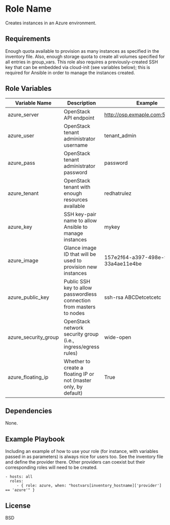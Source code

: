 Role Name
=========

Creates instances in an Azure environment.

Requirements
------------

Enough quota available to provision as many instances as specified in the inventory file. Also, enough storage quota to create all volumes specified for all entries in group_vars.
This role also requires a previously-created SSH key that can be embedded via cloud-init (see variables below); this is required for Ansible in order to manage the instances created.

Role Variables
--------------

| Variable Name        | Description                                                           | Example                              |
|----------------------|-----------------------------------------------------------------------|--------------------------------------|
| azure_server 	       | OpenStack API endpoint                            										 | http://osp.exmaple.com:5000/v2.0/    | 
| azure_user           | OpenStack tenant administrator username    									         | tenant_admin              	          |
| azure_pass     	     | OpenStack tenant administrator password    									         | password                   	        |
| azure_tenant 	       | OpenStack tenant with enough resources available   									 | redhatrulez                          | 
| azure_key   	       | SSH key-pair name to allow Ansible to manage instances								 | mykey                                | 
| azure_image          | Glance image ID that will be used to provision new instances  				 | 157e2f64-a397-498e-9a30-33a4ae11e4be | 
| azure_public_key     | Public SSH key to allow passwordless connection from masters to nodes | ssh-rsa ABCDetcetcetc                | 
| azure_security_group | OpenStack network security group (i.e., ingress/egress rules)         | wide-open                            | 
| azure_floating_ip    | Whether to create a floating IP or not (master only, by default)      | True                                 | 

Dependencies
------------

None.

Example Playbook
----------------

Including an example of how to use your role (for instance, with variables passed in as parameters) is always nice for users too.
See the inventory file and define the provider there. Other providers can coexist but their corresponding roles will need to be created.

    - hosts: all
      roles:
         - { role: azure, when: "hostvars[inventory_hostname]['provider'] == 'azure'" }

License
-------

BSD

